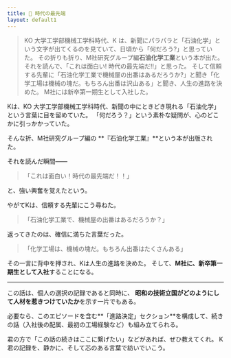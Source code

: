 ```yaml
---
title: 📘 時代の最先端
layout: default1
---
```

> KO 大学工学部機械工学科時代、K は、新聞にパラパラと「石油化学」という文字が出てくるのを見ていて、日頃から「何だろう?」と思っていた。
> その折りも折り、M社研究グループ編**石油化学工業**という本が出た。
> それを読んで、「これは面白い! 時代の最先端だ!!」と思った。
> そして信頼する先輩に「石油化学工業で機械屋の出番はあるだろうか?」と聞き「化学工場は機械の塊だ。もちろん出番は沢山ある」と聞き、人生の進路を決めた。
> M社には新卒第一期生として入社した。

Kは、KO 大学工学部機械工学科時代、新聞の中にときどき現れる「石油化学」という言葉に目を留めていた。
「何だろう？」という素朴な疑問が、心のどこかに引っかかっていた。

そんな折、M社研究グループ編の
**『石油化学工業』**という本が出版された。

それを読んだ瞬間――

> 「これは面白い！時代の最先端だ！！」

と、強い興奮を覚えたという。

やがてKは、信頼する先輩にこう尋ねた。

> 「石油化学工業で、機械屋の出番はあるだろうか？」

返ってきたのは、確信に満ちた言葉だった。

> 「化学工場は、機械の塊だ。もちろん出番はたくさんある」

その一言に背中を押され、Kは人生の進路を決めた。
そして、**M社に、新卒第一期生として入社**することになる。

---

この話は、個人の選択の記録であると同時に、
**昭和の技術立国がどのようにして人材を惹きつけていたか**を示す一片でもある。

必要なら、このエピソードを含む**「進路決定」セクション**を構成して、続きの話（入社後の配属、最初の工場経験など）も組み立てられる。

君の方で「この話の続きはここに繋げたい」などがあれば、ぜひ教えてくれ。
K君の記録を、静かに、そして芯のある言葉で紡いでいこう。
